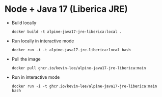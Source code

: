 # Node + Java 17 (Liberica JRE)

* Build locally
  ```shell
  docker build -t alpine-java17-jre-liberica:local .
  ```

* Run locally in interactive mode
  ```shell
  docker run -i -t alpine-java17-jre-liberica:local bash
  ```

* Pull the image
  ```shell
  docker pull ghcr.io/kevin-lee/alpine-java17-jre-liberica:main
  ```

* Run in interactive mode
  ```shell
  docker run -i -t ghcr.io/kevin-lee/alpine-java17-jre-liberica:main bash
  ```
